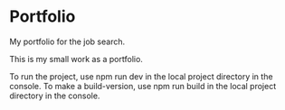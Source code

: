 # Portfolio
My portfolio for the job search.

This is my small work as a portfolio.

To run the project, use npm run dev in the local project directory in the console.
To make a build-version, use npm run build in the local project directory in the console.
